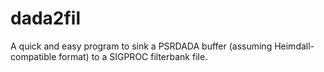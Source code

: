 # dada2fil

A quick and easy program to sink a PSRDADA buffer (assuming Heimdall-compatible format) to a SIGPROC filterbank file.
